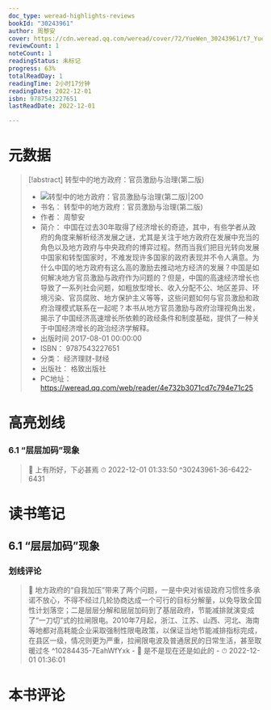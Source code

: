 ```yaml
---
doc_type: weread-highlights-reviews
bookId: "30243961"
author: 周黎安
cover: https://cdn.weread.qq.com/weread/cover/72/YueWen_30243961/t7_YueWen_30243961.jpg
reviewCount: 1
noteCount: 1
readingStatus: 未标记
progress: 63%
totalReadDay: 1
readingTime: 2小时17分钟
readingDate: 2022-12-01
isbn: 9787543227651
lastReadDate: 2022-12-01

---
```

# 元数据
> [!abstract] 转型中的地方政府：官员激励与治理(第二版)
> - ![ 转型中的地方政府：官员激励与治理(第二版)|200](https://cdn.weread.qq.com/weread/cover/72/YueWen_30243961/t7_YueWen_30243961.jpg)
> - 书名： 转型中的地方政府：官员激励与治理(第二版)
> - 作者： 周黎安
> - 简介： 中国在过去30年取得了经济增长的奇迹，其中，有些学者从政府的角度来解析经济发展之谜，尤其是关注于地方政府在发展中充当的角色以及地方政府与中央政府的博弈过程。然而当我们把目光转向发展中国家和转型国家时，不难发现许多国家的政府表现并不令人满意。为什么中国的地方政府有这么高的激励去推动地方经济的发展？中国是如何解决地方官员激励与政府作为问题的？但是，中国的高速经济增长也导致了一系列社会问题，如粗放型增长、收入分配不公、地区差异、环境污染、官员腐败、地方保护主义等等，这些问题如何与官员激励和政府治理模式联系在一起呢？本书从地方官员激励与政府治理视角出发，揭示了中国经济高速增长所依赖的政经条件和制度基础，提供了一种关于中国经济增长的政治经济学解释。
> - 出版时间 2017-08-01 00:00:00
> - ISBN： 9787543227651
> - 分类： 经济理财-财经
> - 出版社： 格致出版社
> - PC地址：https://weread.qq.com/web/reader/4e732b3071cd7c794e71c25

# 高亮划线

### 6.1 “层层加码”现象

> 📌 上有所好，下必甚焉 
> ⏱ 2022-12-01 01:33:50 ^30243961-36-6422-6431

# 读书笔记

## 6.1 “层层加码”现象

### 划线评论
> 📌 地方政府的“自我加压”带来了两个问题，一是中央对省级政府习惯性多承诺不放心，不得不经过几轮协商达成一个可行的目标分解量，以免导致全国性计划落空；二是层层分解和层层加码到了基层政府，节能减排就演变成了“一刀切”式的拉闸限电。2010年7月起，浙江、江苏、山西、河北、海南等地都对高耗能企业采取强制性限电政策，以保证当地节能减排指标完成，在县区一级，情况则更为严重，拉闸限电波及普通居民的日常生活，甚至取暖过冬  ^10284435-7EahWfYxk
    - 💭 是不是现在还是如此的
    - ⏱ 2022-12-01 01:36:01
   
# 本书评论
